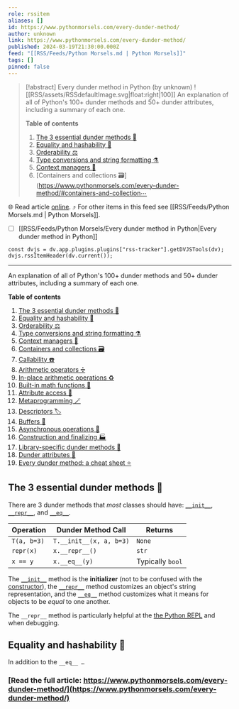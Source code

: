 ```yaml
---
role: rssitem
aliases: []
id: https://www.pythonmorsels.com/every-dunder-method/
author: unknown
link: https://www.pythonmorsels.com/every-dunder-method/
published: 2024-03-19T21:30:00.000Z
feed: "[[RSS/Feeds/Python Morsels.md | Python Morsels]]"
tags: []
pinned: false
---
```


> [!abstract] Every dunder method in Python (by unknown)
> ![[RSS/assets/RSSdefaultImage.svg|float:right|100]] An explanation of all of Python's 100+ dunder methods and 50+ dunder attributes, including a summary of each one.
> 
> **Table of contents**
> 
> 1. [The 3 essential dunder methods 🔑](https://www.pythonmorsels.com/every-dunder-method/#the-3-essential-dunder-methods)
> 2. [Equality and hashability 🟰](https://www.pythonmorsels.com/every-dunder-method/#equality-and-hashability)
> 3. [Orderability ⚖️](https://www.pythonmorsels.com/every-dunder-method/#orderability)
> 4. [Type conversions and string formatting ⚗️](https://www.pythonmorsels.com/every-dunder-method/#type-conversions-and-string-formatting)
> 5. [Context managers 🚪](https://www.pythonmorsels.com/every-dunder-method/#context-managers)
> 6. [Containers and collections 🗃️](https://www.pythonmorsels.com/every-dunder-method/#containers-and-collection⋯

🌐 Read article [online](https://www.pythonmorsels.com/every-dunder-method/). ⤴ For other items in this feed see [[RSS/Feeds/Python Morsels.md | Python Morsels]].

- [ ] [[RSS/Feeds/Python Morsels/Every dunder method in Python|Every dunder method in Python]]

~~~dataviewjs
const dvjs = dv.app.plugins.plugins["rss-tracker"].getDVJSTools(dv);
dvjs.rssItemHeader(dv.current());
~~~

- - -

An explanation of all of Python's 100+ dunder methods and 50+ dunder attributes, including a summary of each one.

**Table of contents**

1. [The 3 essential dunder methods 🔑](https://www.pythonmorsels.com/every-dunder-method/#the-3-essential-dunder-methods)
2. [Equality and hashability 🟰](https://www.pythonmorsels.com/every-dunder-method/#equality-and-hashability)
3. [Orderability ⚖️](https://www.pythonmorsels.com/every-dunder-method/#orderability)
4. [Type conversions and string formatting ⚗️](https://www.pythonmorsels.com/every-dunder-method/#type-conversions-and-string-formatting)
5. [Context managers 🚪](https://www.pythonmorsels.com/every-dunder-method/#context-managers)
6. [Containers and collections 🗃️](https://www.pythonmorsels.com/every-dunder-method/#containers-and-collections)
7. [Callability ☎️](https://www.pythonmorsels.com/every-dunder-method/#callability)
8. [Arithmetic operators ➗](https://www.pythonmorsels.com/every-dunder-method/#arithmetic-operators)
9. [In-place arithmetic operations ♻️](https://www.pythonmorsels.com/every-dunder-method/#in-place-arithmetic-operations)
10. [Built-in math functions 🧮](https://www.pythonmorsels.com/every-dunder-method/#built-in-math-functions)
11. [Attribute access 📜](https://www.pythonmorsels.com/every-dunder-method/#attribute-access)
12. [Metaprogramming 🪄](https://www.pythonmorsels.com/every-dunder-method/#metaprogramming)
13. [Descriptors 🏷️](https://www.pythonmorsels.com/every-dunder-method/#descriptors)
14. [Buffers 💾](https://www.pythonmorsels.com/every-dunder-method/#buffers)
15. [Asynchronous operations 🤹](https://www.pythonmorsels.com/every-dunder-method/#asynchronous-operations)
16. [Construction and finalizing 🏭](https://www.pythonmorsels.com/every-dunder-method/#construction-and-finalizing)
17. [Library-specific dunder methods 🧰](https://www.pythonmorsels.com/every-dunder-method/#library-specific-dunder-methods)
18. [Dunder attributes 📇](https://www.pythonmorsels.com/every-dunder-method/#dunder-attributes)
19. [Every dunder method: a cheat sheet ⭐](https://www.pythonmorsels.com/every-dunder-method/#cheat-sheet)

## The 3 essential dunder methods 🔑

There are 3 dunder methods that _most_ classes should have: [`__init__`](https://www.pythonmorsels.com/what-is-init/), [`__repr__`](https://www.pythonmorsels.com/customizing-string-representation-your-objects/), and [`__eq__`](https://www.pythonmorsels.com/overloading-equality-in-python/).

|Operation|Dunder Method Call|Returns|
|---|---|---|
|`T(a, b=3)`|`T.__init__(x, a, b=3)`|`None`|
|`repr(x)`|`x.__repr__()`|`str`|
|`x == y`|`x.__eq__(y)`|Typically `bool`|

The [`__init__`](https://www.pythonmorsels.com/what-is-init/) method is the **initializer** (not to be confused with the [constructor](#construction-and-finalizing)), the [`__repr__`](https://www.pythonmorsels.com/customizing-string-representation-your-objects/) method customizes an object's string representation, and the [`__eq__`](https://www.pythonmorsels.com/overloading-equality-in-python/) method customizes what it means for objects to be _equal_ to one another.

The `__repr__` method is particularly helpful at the [the Python REPL](https://www.pythonmorsels.com/using-the-python-repl/) and when debugging.

## Equality and hashability 🟰

In addition to the `__eq__ …`

### [Read the full article: https://www.pythonmorsels.com/every-dunder-method/](https://www.pythonmorsels.com/every-dunder-method/)
